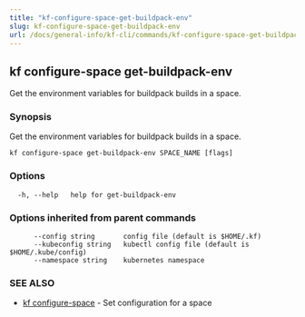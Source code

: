 ```yaml
---
title: "kf-configure-space-get-buildpack-env"
slug: kf-configure-space-get-buildpack-env
url: /docs/general-info/kf-cli/commands/kf-configure-space-get-buildpack-env/
---
```

## kf configure-space get-buildpack-env

Get the environment variables for buildpack builds in a space.

### Synopsis

Get the environment variables for buildpack builds in a space.

```
kf configure-space get-buildpack-env SPACE_NAME [flags]
```

### Options

```
  -h, --help   help for get-buildpack-env
```

### Options inherited from parent commands

```
      --config string       config file (default is $HOME/.kf)
      --kubeconfig string   kubectl config file (default is $HOME/.kube/config)
      --namespace string    kubernetes namespace
```

### SEE ALSO

* [kf configure-space](/docs/general-info/kf-cli/commands/kf-configure-space/)	 - Set configuration for a space

